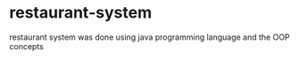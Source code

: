 # restaurant-system
restaurant system was done using java programming language and the OOP concepts 
